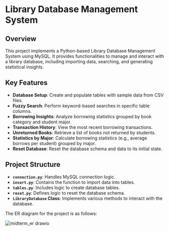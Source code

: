 # Library Database Management System

## Overview
This project implements a Python-based Library Database Management System using MySQL. It provides functionalities to manage and interact with a library database, including importing data, searching, and generating statistical insights.

## Key Features
- **Database Setup**: Create and populate tables with sample data from CSV files.
- **Fuzzy Search**: Perform keyword-based searches in specific table columns.
- **Borrowing Insights**: Analyze borrowing statistics grouped by book category and student major.
- **Transaction History**: View the most recent borrowing transactions.
- **Unreturned Books**: Retrieve a list of books not returned by students.
- **Statistics by Major**: Calculate borrowing statistics (e.g., average borrows per student) grouped by major.
- **Reset Database**: Reset the database schema and data to its initial state.

## Project Structure
- **`connection.py`**: Handles MySQL connection logic.
- **`insert.py`**: Contains the function to import data into tables.
- **`tables.py`**: Includes logic to create database tables.
- **`reset.py`**: Defines logic to reset the database schema.
- **`LibraryDatabase` Class**: Implements various methods to interact with the database.

The ER diagram for the project is as follows:

![midterm_er drawio](https://github.com/user-attachments/assets/44b9ca1f-6f4f-4258-aaf3-f0a72df9508c)
